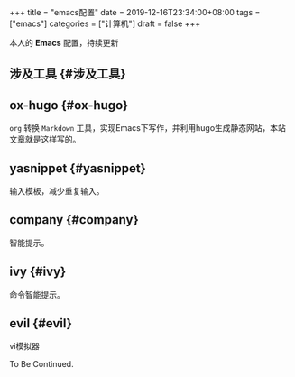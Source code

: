 +++
title = "emacs配置"
date = 2019-12-16T23:34:00+08:00
tags = ["emacs"]
categories = ["计算机"]
draft = false
+++

本人的 **Emacs** 配置，持续更新
<!--more-->


## 涉及工具 {#涉及工具}


## ox-hugo {#ox-hugo}

`org` 转换 `Markdown` 工具，实现Emacs下写作，并利用hugo生成静态网站，本站文章就是这样写的。


## yasnippet {#yasnippet}

输入模板，减少重复输入。


## company {#company}

智能提示。


## ivy {#ivy}

命令智能提示。


## evil {#evil}

vi模拟器

To Be Continued.
